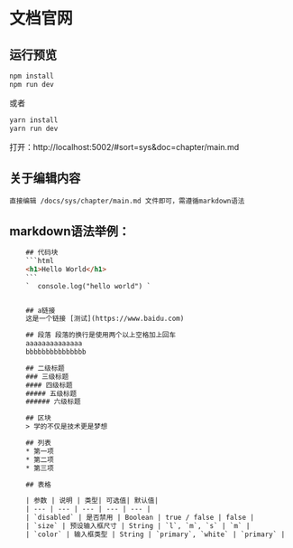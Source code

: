 # 文档官网

## 运行预览

```javascript
npm install
npm run dev
```

或者

```javascript
yarn install
yarn run dev
```

打开：http://localhost:5002/#sort=sys&doc=chapter/main.md

## 关于编辑内容
    直接编辑 /docs/sys/chapter/main.md 文件即可，需遵循markdown语法

##  markdown语法举例：
```html
    ## 代码块 
    ```html
    <h1>Hello World</h1>
    ```  
    `  console.log("hello world") `


    ## a链接
    这是一个链接 [测试](https://www.baidu.com)

    ## 段落 段落的换行是使用两个以上空格加上回车
    aaaaaaaaaaaaaa  
    bbbbbbbbbbbbbbb

    ## 二级标题
    ### 三级标题
    #### 四级标题
    ##### 五级标题
    ###### 六级标题

    ## 区块
    > 学的不仅是技术更是梦想

    ## 列表
    * 第一项
    * 第二项
    * 第三项

    ## 表格

    | 参数 | 说明 | 类型| 可选值| 默认值|
    | --- | --- | --- | --- | --- |
    | `disabled` | 是否禁用 | Boolean | true / false | false |
    | `size` | 预设输入框尺寸 | String | `l`, `m`, `s` | `m` |
    | `color` | 输入框类型 | String | `primary`, `white` | `primary` |
```